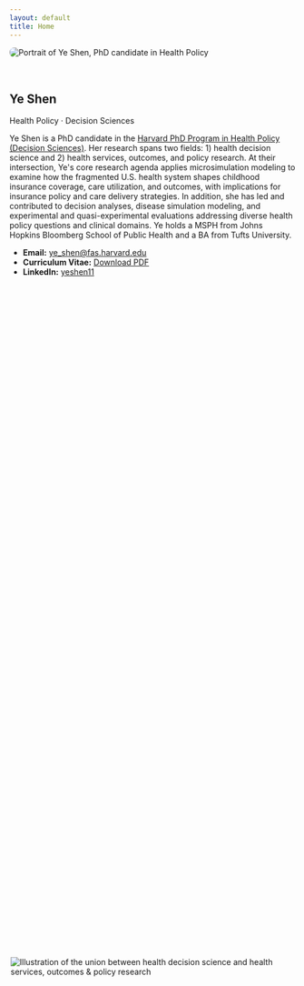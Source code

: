 ```yaml
---
layout: default
title: Home
---
```


<section class="hero" style="display:flex; flex-wrap:wrap; align-items:center; gap:2rem;">
  <div class="headshot" style="flex:1; min-width:250px;">
    <img src="{{ '/assets/img/YSheadshot.jpg' | relative_url }}"
         alt="Portrait of Ye Shen, PhD candidate in Health Policy"
         class="headshot-img" 
         style="max-width:100%; height:auto; border-radius:8px;"
         loading="lazy"
      />
  </div>
  <div class="hero-text" style="flex:2; min-width:280px;">
    <h1>Ye Shen</h1>
    <p class="badge">Health Policy · Decision Sciences</p>
    <p>
      Ye Shen is a PhD candidate in the <a href="https://healthpolicy.fas.harvard.edu/people/ye-shen">Harvard PhD Program in Health Policy (Decision Sciences)</a>. Her research spans two fields: 1) health decision science and 2) health services, outcomes, and policy research. At their intersection, Ye's core research agenda applies microsimulation modeling to examine how the fragmented U.S. health system shapes childhood insurance coverage, care utilization, and outcomes, with implications for insurance policy and care delivery strategies. In addition, she has led and contributed to decision analyses, disease simulation modeling, and experimental and quasi-experimental evaluations addressing diverse health policy questions and clinical domains. Ye holds a MSPH from Johns Hopkins Bloomberg School of Public Health and a BA from Tufts University. 
    </p>
    <ul>
      <li><strong>Email:</strong> <a href="mailto:ye_shen@fas.harvard.edu">ye_shen@fas.harvard.edu</a></li>
      <li><strong>Curriculum Vitae:</strong> <a href="/yeshen-site/assets/cv/Ye_Shen_CV.pdf" target="_blank" rel="noopener">Download PDF</a></li>
      <li><strong>LinkedIn:</strong> <a href="https://www.linkedin.com/in/yeshen11" target="_blank" rel="noopener">yeshen11</a></li>
    </ul>
  </div>
</section>   


<section style="display:flex; justify-content:center; align-items:center; min-height:60vh;">
  <img src="{{ '/assets/img/unionof2fields.png' | relative_url }}"
       alt="Illustration of the union between health decision science and health services, outcomes & policy research"
       style="max-width:500px; height:auto;"
  />
</section>

